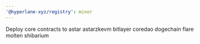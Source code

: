 ```yaml
---
'@hyperlane-xyz/registry': minor
---
```


Deploy core contracts to astar astarzkevm bitlayer coredao dogechain flare molten shibarium
